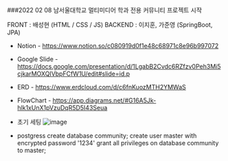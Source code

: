 ###2022 02 08 남서울대학교 멀티미디어 학과 전용 커뮤니티 프로젝트 시작

FRONT : 배성현 (HTML / CSS / JS)
BACKEND : 이지훈, 가준영 (SpringBoot, JPA)

- Notion -
https://www.notion.so/c080919d0f1e48c68971c8e96b997072
- Google Slide -
https://docs.google.com/presentation/d/1LgabB2Cvdc6RZfzv0Peh3Mi5cjkarMOXQIVbpFCfW1U/edit#slide=id.p
- ERD - 
https://www.erdcloud.com/d/c6fnKuozMTH2YMWaS
- FlowChart -
https://app.diagrams.net/#G16A5Jk-hlk1xUnX1pVzuDqR5D5I43Seua


- 초기 세팅 
![image](https://user-images.githubusercontent.com/53300830/152991455-f48272b1-a1b2-4267-aa0f-2948daa15546.png)

- postgress
create database community;
create user master with encrypted password '1234'
grant all privileges on database community to master;


